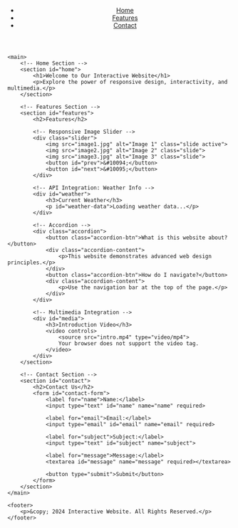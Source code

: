 <!DOCTYPE html>
<html lang="en">
<head>
    <meta charset="UTF-8">
    <meta name="viewport" content="width=device-width, initial-scale=1.0">
    <meta name="description" content="An interactive website showcasing responsive design, interactivity, multimedia, and SEO optimization.">
    <meta name="keywords" content="Interactive Website, Responsive Design, API Integration, Multimedia">
    <meta name="author" content="Your Name">
    <title>Interactive Website</title>
    <link rel="stylesheet" href="styles.css">
    <script defer src="script.js"></script>
</head>
<body>
    <header>
        <nav>
            <ul>
                <li><a href="#home">Home</a></li>
                <li><a href="#features">Features</a></li>
                <li><a href="#contact">Contact</a></li>
            </ul>
        </nav>
    </header>

    <main>
        <!-- Home Section -->
        <section id="home">
            <h1>Welcome to Our Interactive Website</h1>
            <p>Explore the power of responsive design, interactivity, and multimedia.</p>
        </section>

        <!-- Features Section -->
        <section id="features">
            <h2>Features</h2>

            <!-- Responsive Image Slider -->
            <div class="slider">
                <img src="image1.jpg" alt="Image 1" class="slide active">
                <img src="image2.jpg" alt="Image 2" class="slide">
                <img src="image3.jpg" alt="Image 3" class="slide">
                <button id="prev">&#10094;</button>
                <button id="next">&#10095;</button>
            </div>

            <!-- API Integration: Weather Info -->
            <div id="weather">
                <h3>Current Weather</h3>
                <p id="weather-data">Loading weather data...</p>
            </div>

            <!-- Accordion -->
            <div class="accordion">
                <button class="accordion-btn">What is this website about?</button>
                <div class="accordion-content">
                    <p>This website demonstrates advanced web design principles.</p>
                </div>
                <button class="accordion-btn">How do I navigate?</button>
                <div class="accordion-content">
                    <p>Use the navigation bar at the top of the page.</p>
                </div>
            </div>

            <!-- Multimedia Integration -->
            <div id="media">
                <h3>Introduction Video</h3>
                <video controls>
                    <source src="intro.mp4" type="video/mp4">
                    Your browser does not support the video tag.
                </video>
            </div>
        </section>

        <!-- Contact Section -->
        <section id="contact">
            <h2>Contact Us</h2>
            <form id="contact-form">
                <label for="name">Name:</label>
                <input type="text" id="name" name="name" required>

                <label for="email">Email:</label>
                <input type="email" id="email" name="email" required>

                <label for="subject">Subject:</label>
                <input type="text" id="subject" name="subject">

                <label for="message">Message:</label>
                <textarea id="message" name="message" required></textarea>

                <button type="submit">Submit</button>
            </form>
        </section>
    </main>

    <footer>
        <p>&copy; 2024 Interactive Website. All Rights Reserved.</p>
    </footer>
</body>
</html>
